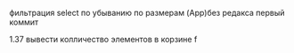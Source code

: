 фильтрация select по убыванию по размерам (App)без редакса первый коммит

1.37
вывести колличество элементов в корзине  f

